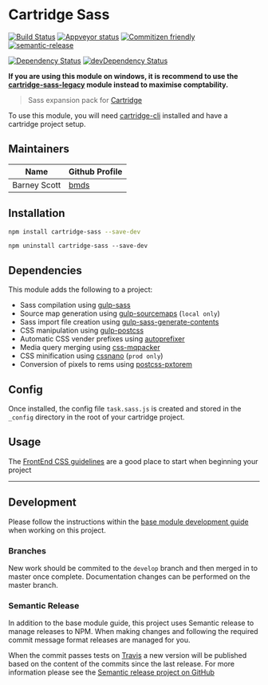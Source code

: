 # Cartridge Sass
[![Build Status](https://img.shields.io/travis/cartridge/cartridge-sass.svg?branch=master&style=flat-square)](https://travis-ci.org/cartridge/cartridge-sass)
[![Appveyor status](https://ci.appveyor.com/api/projects/status/github/cartridge/cartridge-sass?branch=master&svg=true)](https://travis-ci.org/cartridge/cartridge-sass)
[![Commitizen friendly](https://img.shields.io/badge/commitizen-friendly-brightgreen.svg?style=flat-square)](http://commitizen.github.io/cz-cli/)
[![semantic-release](https://img.shields.io/badge/%20%20%F0%9F%93%A6%F0%9F%9A%80-semantic--release-e10079.svg?style=flat-square)](https://github.com/semantic-release/semantic-release)

[![Dependency Status](https://david-dm.org/cartridge/cartridge-sass.svg?style=flat-square)](https://david-dm.org/cartridge/cartridge-sass/caribou)
[![devDependency Status](https://david-dm.org/cartridge/cartridge-sass/dev-status.svg?style=flat-square)](https://david-dm.org/cartridge/cartridge-sass/caribou#info=devDependencies)

**If you are using this module on windows, it is recommend to use the [cartridge-sass-legacy](https://github.com/cartridge/cartridge-sass-legacy) module instead to maximise comptability.**

> Sass expansion pack for [Cartridge](https://github.com/cartridge/cartridge)

To use this module, you will need [cartridge-cli](https://github.com/cartridge/cartridge-cli) installed and have a cartridge project setup.

## Maintainers

| Name          | Github Profile                  |
| ------------- |---------------------------------|
| Barney Scott  | [bmds](https://github.com/bmds) |

## Installation

```sh
npm install cartridge-sass --save-dev
```

```shell
npm uninstall cartridge-sass --save-dev
```

## Dependencies

This module adds the following to a project:

* Sass compilation using [gulp-sass](https://github.com/dlmanning/gulp-sass)
* Source map generation using [gulp-sourcemaps](https://github.com/floridoo/gulp-sourcemaps) (`local only`)
* Sass import file creation using [gulp-sass-generate-contents](https://github.com/andrewbrandwood/gulp-sass-generate-contents)
* CSS manipulation using [gulp-postcss](https://github.com/postcss/gulp-postcss)
* Automatic CSS vender prefixes using [autoprefixer](https://github.com/postcss/autoprefixer)
* Media query merging using [css-mqpacker](https://github.com/hail2u/node-css-mqpacker)
* CSS minification using [cssnano](https://github.com/ben-eb/cssnano) (`prod only`)
* Conversion of pixels to rems using [postcss-pxtorem](https://github.com/cuth/postcss-pxtorem)

## Config

Once installed, the config file `task.sass.js` is created and stored in the `_config` directory in the root of your cartridge project.

## Usage

The [FrontEnd CSS guidelines](https://github.com/code-computerlove/frontend-guidelines/blob/master/FE-guidelines-CSS.md) are a good place to start when beginning your project

* * *

## Development
Please follow the instructions within the [base module development guide](https://github.com/cartridge/base-module/wiki/Development-guide) when working on this project.

### Branches
New work should be commited to the `develop` branch and then merged in to master once complete. Documentation changes can be performed on the master branch.

### Semantic Release
In addition to the base module guide, this project uses Semantic release to manage releases to NPM. When making changes and following the required commit message format releases are managed for you.

When the commit passes tests on [Travis](https://travis-ci.org/cartridge/cartridge-sass) a new version will be published based on the content of the commits since the last release. For more information please see the [Semantic release project on GitHub](https://github.com/semantic-release/semantic-release)

